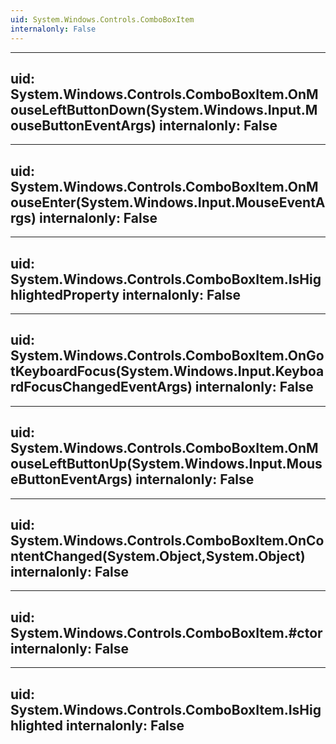 ```yaml
---
uid: System.Windows.Controls.ComboBoxItem
internalonly: False
---
```


---
uid: System.Windows.Controls.ComboBoxItem.OnMouseLeftButtonDown(System.Windows.Input.MouseButtonEventArgs)
internalonly: False
---

---
uid: System.Windows.Controls.ComboBoxItem.OnMouseEnter(System.Windows.Input.MouseEventArgs)
internalonly: False
---

---
uid: System.Windows.Controls.ComboBoxItem.IsHighlightedProperty
internalonly: False
---

---
uid: System.Windows.Controls.ComboBoxItem.OnGotKeyboardFocus(System.Windows.Input.KeyboardFocusChangedEventArgs)
internalonly: False
---

---
uid: System.Windows.Controls.ComboBoxItem.OnMouseLeftButtonUp(System.Windows.Input.MouseButtonEventArgs)
internalonly: False
---

---
uid: System.Windows.Controls.ComboBoxItem.OnContentChanged(System.Object,System.Object)
internalonly: False
---

---
uid: System.Windows.Controls.ComboBoxItem.#ctor
internalonly: False
---

---
uid: System.Windows.Controls.ComboBoxItem.IsHighlighted
internalonly: False
---
